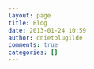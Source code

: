 ```yaml
---
layout: page
title: Blog
date: 2013-01-24 10:59
author: dnietolugilde
comments: true
categories: []
---
```


